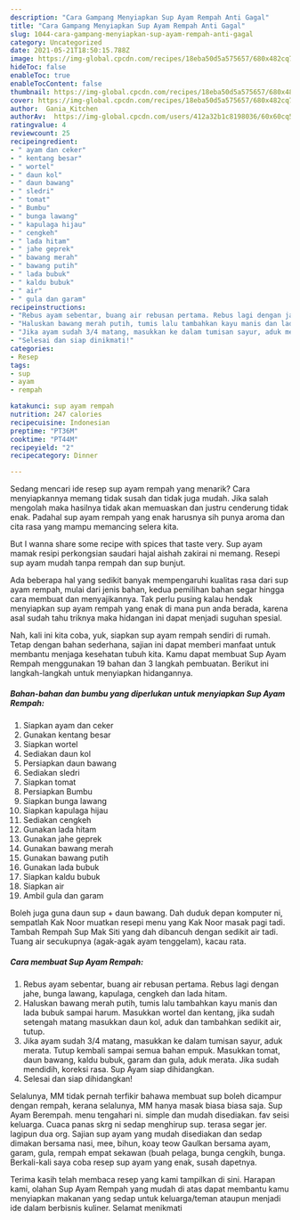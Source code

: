 ```yaml
---
description: "Cara Gampang Menyiapkan Sup Ayam Rempah Anti Gagal"
title: "Cara Gampang Menyiapkan Sup Ayam Rempah Anti Gagal"
slug: 1044-cara-gampang-menyiapkan-sup-ayam-rempah-anti-gagal
category: Uncategorized
date: 2021-05-21T18:50:15.788Z
image: https://img-global.cpcdn.com/recipes/18eba50d5a575657/680x482cq70/sup-ayam-rempah-foto-resep-utama.jpg
hideToc: false
enableToc: true
enableTocContent: false
thumbnail: https://img-global.cpcdn.com/recipes/18eba50d5a575657/680x482cq70/sup-ayam-rempah-foto-resep-utama.jpg
cover: https://img-global.cpcdn.com/recipes/18eba50d5a575657/680x482cq70/sup-ayam-rempah-foto-resep-utama.jpg
author:  Gania_Kitchen
authorAv:  https://img-global.cpcdn.com/users/412a32b1c8198036/60x60cq50/avatar.jpg
ratingvalue: 4
reviewcount: 25
recipeingredient:
- " ayam dan ceker"
- " kentang besar"
- " wortel"
- " daun kol"
- " daun bawang"
- " sledri"
- " tomat"
- " Bumbu"
- " bunga lawang"
- " kapulaga hijau"
- " cengkeh"
- " lada hitam"
- " jahe geprek"
- " bawang merah"
- " bawang putih"
- " lada bubuk"
- " kaldu bubuk"
- " air"
- " gula dan garam"
recipeinstructions:
- "Rebus ayam sebentar, buang air rebusan pertama. Rebus lagi dengan jahe, bunga lawang, kapulaga, cengkeh dan lada hitam."
- "Haluskan bawang merah putih, tumis lalu tambahkan kayu manis dan lada bubuk sampai harum. Masukkan wortel dan kentang, jika sudah setengah matang masukkan daun kol, aduk dan tambahkan sedikit air, tutup."
- "Jika ayam sudah 3/4 matang, masukkan ke dalam tumisan sayur, aduk merata. Tutup kembali sampai semua bahan empuk. Masukkan tomat, daun bawang, kaldu bubuk, garam dan gula, aduk merata. Jika sudah mendidih, koreksi rasa. Sup Ayam siap dihidangkan."
- "Selesai dan siap dinikmati!"
categories:
- Resep
tags:
- sup
- ayam
- rempah

katakunci: sup ayam rempah 
nutrition: 247 calories
recipecuisine: Indonesian
preptime: "PT36M"
cooktime: "PT44M"
recipeyield: "2"
recipecategory: Dinner

---
```



Sedang mencari ide resep sup ayam rempah yang menarik? Cara menyiapkannya memang tidak susah dan tidak juga mudah. Jika salah mengolah maka hasilnya tidak akan memuaskan dan justru cenderung tidak enak. Padahal sup ayam rempah yang enak harusnya sih punya aroma dan cita rasa yang mampu memancing selera kita.


But I wanna share some recipe with spices that taste very. Sup ayam mamak resipi perkongsian saudari hajal aishah zakirai ni memang. Resepi sup ayam mudah tanpa rempah dan sup bunjut.

Ada beberapa hal yang sedikit banyak mempengaruhi kualitas rasa dari sup ayam rempah, mulai dari jenis bahan, kedua pemilihan bahan segar hingga cara membuat dan menyajikannya. Tak perlu pusing kalau hendak menyiapkan sup ayam rempah yang enak di mana pun anda berada, karena asal sudah tahu triknya maka hidangan ini dapat menjadi suguhan spesial.


Nah, kali ini kita coba, yuk, siapkan sup ayam rempah sendiri di rumah. Tetap dengan bahan sederhana, sajian ini dapat memberi manfaat untuk membantu menjaga kesehatan tubuh kita. Kamu dapat membuat Sup Ayam Rempah menggunakan 19 bahan dan 3 langkah pembuatan. Berikut ini langkah-langkah untuk menyiapkan hidangannya.

<!--inarticleads1-->

##### Bahan-bahan dan bumbu yang diperlukan untuk menyiapkan Sup Ayam Rempah:

1. Siapkan  ayam dan ceker
1. Gunakan  kentang besar
1. Siapkan  wortel
1. Sediakan  daun kol
1. Persiapkan  daun bawang
1. Sediakan  sledri
1. Siapkan  tomat
1. Persiapkan  Bumbu
1. Siapkan  bunga lawang
1. Siapkan  kapulaga hijau
1. Sediakan  cengkeh
1. Gunakan  lada hitam
1. Gunakan  jahe geprek
1. Gunakan  bawang merah
1. Gunakan  bawang putih
1. Gunakan  lada bubuk
1. Siapkan  kaldu bubuk
1. Siapkan  air
1. Ambil  gula dan garam


Boleh juga guna daun sup + daun bawang. Dah duduk depan komputer ni, sempatlah Kak Noor muatkan resepi menu yang Kak Noor masak pagi tadi. Tambah Rempah Sup Mak Siti yang dah dibancuh dengan sedikit air tadi. Tuang air secukupnya (agak-agak ayam tenggelam), kacau rata. 

<!--inarticleads2-->

##### Cara membuat Sup Ayam Rempah:

1. Rebus ayam sebentar, buang air rebusan pertama. Rebus lagi dengan jahe, bunga lawang, kapulaga, cengkeh dan lada hitam.
1. Haluskan bawang merah putih, tumis lalu tambahkan kayu manis dan lada bubuk sampai harum. Masukkan wortel dan kentang, jika sudah setengah matang masukkan daun kol, aduk dan tambahkan sedikit air, tutup.
1. Jika ayam sudah 3/4 matang, masukkan ke dalam tumisan sayur, aduk merata. Tutup kembali sampai semua bahan empuk. Masukkan tomat, daun bawang, kaldu bubuk, garam dan gula, aduk merata. Jika sudah mendidih, koreksi rasa. Sup Ayam siap dihidangkan.
1. Selesai dan siap dihidangkan!

Selalunya, MM tidak pernah terfikir bahawa membuat sup boleh dicampur dengan rempah, kerana selalunya, MM hanya masak biasa biasa saja. Sup Ayam Berempah. menu tengahari ni. simple dan mudah disediakan. fav seisi keluarga. Cuaca panas skrg ni sedap menghirup sup. terasa segar jer. lagipun dua org. Sajian sup ayam yang mudah disediakan dan sedap dimakan bersama nasi, mee, bihun, koay teow Gaulkan bersama ayam, garam, gula, rempah empat sekawan (buah pelaga, bunga cengkih, bunga. Berkali-kali saya coba resep sup ayam yang enak, susah dapetnya. 

Terima kasih telah membaca resep yang kami tampilkan di sini. Harapan kami, olahan Sup Ayam Rempah yang mudah di atas dapat membantu kamu menyiapkan makanan yang sedap untuk keluarga/teman ataupun menjadi ide dalam berbisnis kuliner. Selamat menikmati
